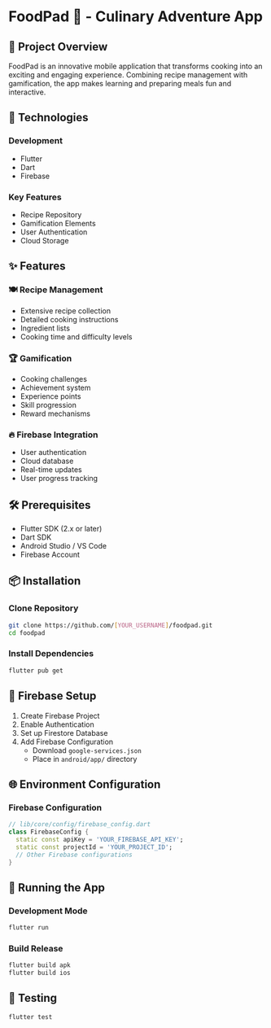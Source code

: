 # FoodPad 🍳 - Culinary Adventure App

## 📱 Project Overview

FoodPad is an innovative mobile application that transforms cooking into an exciting and engaging experience. Combining recipe management with gamification, the app makes learning and preparing meals fun and interactive.

## 🚀 Technologies

### Development
- Flutter
- Dart
- Firebase

### Key Features
- Recipe Repository
- Gamification Elements
- User Authentication
- Cloud Storage

## ✨ Features

### 🍽 Recipe Management
- Extensive recipe collection
- Detailed cooking instructions
- Ingredient lists
- Cooking time and difficulty levels

### 🏆 Gamification
- Cooking challenges
- Achievement system
- Experience points
- Skill progression
- Reward mechanisms

### 🔥 Firebase Integration
- User authentication
- Cloud database
- Real-time updates
- User progress tracking

## 🛠 Prerequisites

- Flutter SDK (2.x or later)
- Dart SDK
- Android Studio / VS Code
- Firebase Account

## 📦 Installation

### Clone Repository
```bash
git clone https://github.com/[YOUR_USERNAME]/foodpad.git
cd foodpad
```

### Install Dependencies
```bash
flutter pub get
```

## 🔧 Firebase Setup

1. Create Firebase Project
2. Enable Authentication
3. Set up Firestore Database
4. Add Firebase Configuration
   - Download `google-services.json`
   - Place in `android/app/` directory

## 🌐 Environment Configuration

### Firebase Configuration
```dart
// lib/core/config/firebase_config.dart
class FirebaseConfig {
  static const apiKey = 'YOUR_FIREBASE_API_KEY';
  static const projectId = 'YOUR_PROJECT_ID';
  // Other Firebase configurations
}
```

## 🚀 Running the App

### Development Mode
```bash
flutter run
```

### Build Release
```bash
flutter build apk
flutter build ios
```

## 🧪 Testing

```bash
flutter test
```


